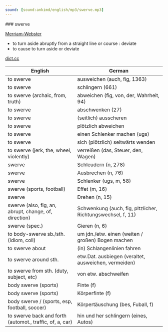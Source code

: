 ```yaml
---
sound: [sound:ankimd/english/mp3/swerve.mp3]
---
```


\### swerve

[Merriam-Webster](https://www.merriam-webster.com/dictionary/swerve)

- to turn aside abruptly from a straight line or course : deviate
- to cause to turn aside or deviate

[dict.cc](https://www.dict.cc/swerve)

| English        | German       |
| -------------- | ------------ |
| to swerve | ausweichen (auch, fig, 1363) |
| to swerve | schlingern (661) |
| to swerve (archaic, from, truth) | abweichen (fig, von, der, Wahrheit, 94) |
| to swerve | abschwenken (27) |
| to swerve | (seitlich) ausscheren |
| to swerve | plötzlich abweichen |
| to swerve | einen Schlenker machen (ugs) |
| to swerve | sich (plötzlich) seitwärts wenden |
| to swerve (jerk, the, wheel, violently) | verreißen (das, Steuer, den, Wagen) |
| swerve | Schleudern (n, 278) |
| swerve | Ausbrechen (n, 76) |
| swerve | Schlenker (ugs, m, 58) |
| swerve (sports, football) | Effet (m, 16) |
| swerve | Drehen (n, 15) |
| swerve (also, fig, an, abrupt, change, of, direction) | Schwenkung (auch, fig, pltzlicher, Richtungswechsel, f, 11) |
| swerve (spec.) | Gieren (n, 6) |
| to body-swerve sb./sth. (idiom, coll) | um jdn./etw. einen (weiten / großen) Bogen machen |
| to swerve about | (in) Schlangenlinien fahren |
| to swerve around sth. | etw.Dat. ausbiegen (veraltet, ausweichen, vermeiden) |
| to swerve from sth. (duty, subject, etc) | von etw. abschweifen |
| body swerve (sports) | Finte (f) |
| body swerve (sports) | Körperfinte (f) |
| body swerve / (sports, esp, football, soccer) | Körpertäuschung (bes, Fuball, f) |
| to swerve back and forth (automot., traffic, of, a, car) | hin und her schlingern (eines, Autos) |
